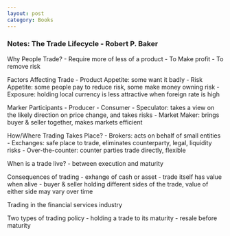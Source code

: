 ```yaml
---
layout: post
category: Books
---
```


### Notes: The Trade Lifecycle - Robert P. Baker

Why People Trade?
    - Require more of less of a product
    - To Make profit
    - To remove risk

Factors Affecting Trade
    - Product Appetite: some want it badly
    - Risk Appetite: some people pay to reduce risk, some make money owning risk
    - Exposure: holding local currency is less attractive when foreign rate is high

Marker Participants
    - Producer
    - Consumer
    - Speculator: takes a view on the likely direction on price change, and takes risks
    - Market Maker: brings buyer & seller together, makes markets efficient

How/Where Trading Takes Place?
    - Brokers: acts on behalf of small entities
    - Exchanges: safe place to trade, eliminates counterparty, legal, liquidity risks
    - Over-the-counter: counter parties trade directly, flexible 

When is a trade live?
    - between execution and maturity

Consequences of trading
    - exhange of cash or asset
    - trade itself has value when alive
    - buyer & seller holding different sides of the trade, value of either side may vary over time

Trading in the financial services industry

Two types of trading policy
    - holding a trade to its maturity
    - resale before maturity




